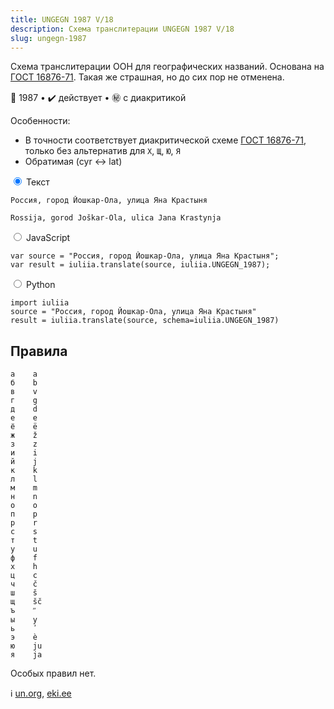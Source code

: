 ```yaml
---
title: UNGEGN 1987 V/18
description: Схема транслитерации UNGEGN 1987 V/18
slug: ungegn-1987
---
```


Схема транслитерации ООН для географических названий. Основана на [ГОСТ 16876-71](/gost-16876). Такая же страшная, но до сих пор не отменена.

📅 1987 • ✔️ действует • ㊙️ с диакритикой

Особенности:

-   В точности соответствует диакритической схеме [ГОСТ 16876-71](/gost-16876), только без альтернатив для `Х`, `Щ`, `Ю`, `Я`
-   Обратимая (cyr ↔ lat)

<div class="tabs">
<input name="tabs" type="radio" id="text" checked="checked" class="input"/>
<label for="text" class="label"><span>Текст</span></label>
<div class="panel pre-group">
<pre data-ref="source" contenteditable="true" class="editable"><code>Россия, город Йошкар-Ола, улица Яна Крастыня</code></pre>
<pre data-ref="target" data-schema="ungegn_1987"><code>Rossija, gorod Joškar-Ola, ulica Jana Krastynja</code></pre>
</div>

<input name="tabs" type="radio" id="js" class="input"/>
<label for="js" class="label"><span>JavaScript</span></label>
<pre class="panel"><code>var source = "Россия, город Йошкар-Ола, улица Яна Крастыня";
var result = iuliia.translate(source, iuliia.UNGEGN_1987);</code></pre>

<input name="tabs" type="radio" id="python" class="input"/>
<label for="python" class="label"><span>Python</span></label>
<pre class="panel"><code>import iuliia
source = "Россия, город Йошкар-Ола, улица Яна Крастыня"
result = iuliia.translate(source, schema=iuliia.UNGEGN_1987)</code></pre>
</div>

## Правила

```
а    a
б    b
в    v
г    g
д    d
е    e
ё    ë
ж    ž
з    z
и    i
й    j
к    k
л    l
м    m
н    n
о    o
п    p
р    r
с    s
т    t
у    u
ф    f
х    h
ц    c
ч    č
ш    š
щ    šč
ъ    ʺ
ы    y
ь    ʹ
э    è
ю    ju
я    ja
```

Особых правил нет.

ℹ️ [un.org](https://unstats.un.org/unsd/geoinfo/UNGEGN/docs/23-gegn/crp/23rd_ungegn_CRP6.pdf), [eki.ee](https://www.eki.ee/wgrs/rom1_ru.htm)

